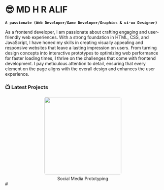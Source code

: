 # 😎 MD H R ALIF

**`A passionate (Web Developer/Game Developer/Graphics & ui-ux Designer)`**

As a frontend developer, I am passionate about crafting engaging and user-friendly web experiences. With a strong foundation in HTML, CSS, and JavaScript, I have honed my skills in creating visually appealing and responsive websites that leave a lasting impression on users. From turning design concepts into interactive prototypes to optimizing web performance for faster loading times, I thrive on the challenges that come with frontend development. I pay meticulous attention to detail, ensuring that every element on the page aligns with the overall design and enhances the user experience.


### 📺 Latest Projects
<a href="https://www.youtube.com/watch?v=8deKXiV-eLE" style="text-decoration: none; color: inherit;">
  <div style="text-align: center;">
    <img src="[https://github.com/mdhralif/portfolio/blob/main/img.png](https://raw.githubusercontent.com/mdhralif/portfolio/main/img.png
)" alt="" width="250" style="border-radius: 5px;">
    <div style="margin-top: 5px;">Social Media Prototyping</div>
  </div>
</a>
#

